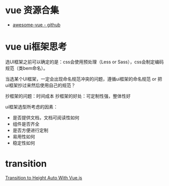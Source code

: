 
# vue 资源合集

* [awesome-vue - github](https://github.com/vuejs/awesome-vue)

# vue ui框架思考

选UI框架之前可以确定的是：css会使用预处理（Less or Sass），css会制定编码规范（类bem命名）。

当选某个UI框架，一定会出现命名规范冲突的问题，遵循ui框架的命名规范 or 把ui框架抄过来然后使用自己的规范？

抄框架的问题：时间成本
抄框架的好处：可定制性强，整体性好

ui框架选型所考虑的因素：
* 是否提供文档，文档可阅读性如何
* 组件是否齐全
* 是否方便进行定制
* 易用性如何
* 稳定性如何

# transition

[Transition to Height Auto With Vue.js](https://markus.oberlehner.net/blog/transition-to-height-auto-with-vue/)
